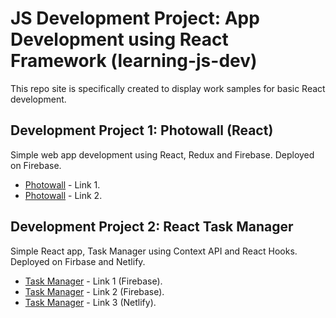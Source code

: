# **JS Development Project: App Development using React Framework** (learning-js-dev)
This repo site is specifically created to display work samples for basic React development.

## Development Project 1: Photowall (React)
Simple web app development using React, Redux and Firebase. Deployed on Firebase.

* [Photowall](https://photowall-8fce2.web.app/) - Link 1.
* [Photowall](https://photowall-8fce2.firebaseapp.com/) - Link 2.

## Development Project 2: React Task Manager
Simple React app, Task Manager using Context API and React Hooks. Deployed on Firbase and Netlify.

* [Task Manager](https://task-manager-1befc.web.app/) - Link 1 (Firebase).
* [Task Manager](https://task-manager-1befc.firebaseapp.com/) - Link 2 (Firebase).
* [Task Manager](https://reacttaskmanager.netlify.app/) - Link 3 (Netlify).